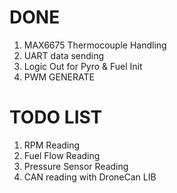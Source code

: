 # DONE
1. MAX6675 Thermocouple Handling
2. UART data sending
3. Logic Out for Pyro & Fuel Init
4. PWM GENERATE

# TODO LIST
1. RPM Reading
2. Fuel Flow Reading
3. Pressure Sensor Reading
4. CAN reading with DroneCan LIB